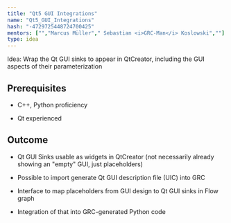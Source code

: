```yaml
---
title: "Qt5 GUI Integrations"
name: "Qt5_GUI_Integrations"
hash: "-4729725448724700425"
mentors: ["","Marcus Müller"," Sebastian <i>GRC-Man</i> Koslowski",""]
type: idea
---
```



Idea: Wrap the Qt GUI sinks to appear in QtCreator, including the GUI aspects of their parameterization

## Prerequisites

* C++, Python proficiency

* Qt experienced

## Outcome

* Qt GUI Sinks usable as widgets in QtCreator (not necessarily already showing an "empty" GUI, just placeholders)

* Possible to import generate Qt GUI description file (UIC) into GRC

* Interface to map placeholders from GUI design to Qt GUI sinks in Flow graph

* Integration of that into GRC-generated Python code


